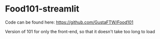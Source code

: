 # Food101-streamlit

Code can be found here: https://github.com/GustaFTW/Food101

Version of 101 for only the front-end, so that it doesn't take too long to load
